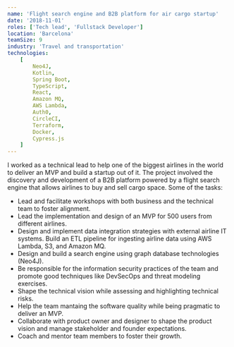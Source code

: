 ```yaml
---
name: 'Flight search engine and B2B platform for air cargo startup'
date: '2018-11-01'
roles: ['Tech lead', 'Fullstack Developer']
location: 'Barcelona'
teamSize: 9
industry: 'Travel and transportation'
technologies:
    [
        Neo4J,
        Kotlin,
        Spring Boot,
        TypeScript,
        React,
        Amazon MQ,
        AWS Lambda,
        Auth0,
        CircleCI,
        Terraform,
        Docker,
        Cypress.js
    ]
---
```


I worked as a technical lead to help one of the biggest airlines in the world to deliver an MVP and build a startup out of it. The project involved the discovery and development of a B2B platform powered by a flight search engine that allows airlines to buy and sell cargo space. Some of the tasks:

- Lead and facilitate workshops with both business and the technical team to foster alignment.
- Lead the implementation and design of an MVP for 500 users from different airlines.
- Design and implement data integration strategies with external airline IT systems. Build an ETL pipeline for ingesting airline data using AWS Lambda, S3, and Amazon MQ.
- Design and build a search engine using graph database technologies (Neo4J).
- Be responsible for the information security practices of the team and promote good techniques like DevSecOps and threat modeling exercises.
- Shape the technical vision while assessing and highlighting technical risks.
- Help the team mantaing the software quality while being pragmatic to deliver an MVP.
- Collaborate with product owner and designer to shape the product vision and manage stakeholder and founder expectations.
- Coach and mentor team members to foster their growth.
